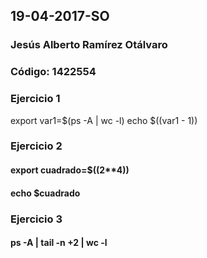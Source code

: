## 19-04-2017-SO
### Jesús Alberto Ramírez Otálvaro
### Código: 1422554

### Ejercicio 1
export var1=$(ps -A | wc -l)
echo $((var1 - 1))

### Ejercicio 2
#### export cuadrado=$((2**4))
#### echo $cuadrado

### Ejercicio 3
#### ps -A | tail -n +2 | wc -l



